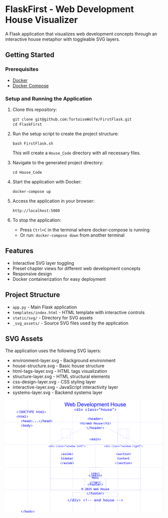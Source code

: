 # FlaskFirst - Web Development House Visualizer

A Flask application that visualizes web development concepts through an interactive house metaphor with toggleable SVG layers.

## Getting Started

### Prerequisites
- [Docker](https://docs.docker.com/get-docker/)
- [Docker Compose](https://docs.docker.com/compose/install/)

### Setup and Running the Application

1. Clone this repository:
   ```
   git clone git@github.com:TortoiseWolfe/FirstFlask.git
   cd FlaskFirst
   ```

2. Run the setup script to create the project structure:
   ```
   bash FirstFlask.sh
   ```
   This will create a `House_Code` directory with all necessary files.

3. Navigate to the generated project directory:
   ```
   cd House_Code
   ```

4. Start the application with Docker:
   ```
   docker-compose up
   ```

5. Access the application in your browser:
   ```
   http://localhost:5000
   ```

6. To stop the application:
   - Press `Ctrl+C` in the terminal where docker-compose is running
   - Or run: `docker-compose down` from another terminal

## Features

- Interactive SVG layer toggling
- Preset chapter views for different web development concepts
- Responsive design
- Docker containerization for easy deployment

## Project Structure

- `app.py` - Main Flask application
- `templates/index.html` - HTML template with interactive controls
- `static/svg/` - Directory for SVG assets
- `_svg_assets/` - Source SVG files used by the application

## SVG Assets

The application uses the following SVG layers:
- environment-layer.svg - Background environment
- house-structure.svg - Basic house structure
- html-tags-layer.svg - HTML tags visualization
- structure-layer.svg - HTML structural elements
- css-design-layer.svg - CSS styling layer
- interactive-layer.svg - JavaScript interactivity layer
- systems-layer.svg - Backend systems layer

![House Code Prints](https://github.com/TortoiseWolfe/FirstFlask/blob/main/_svg_assets/houseCodePrints.png?raw=true)
